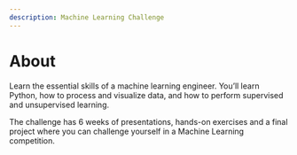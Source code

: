 ```yaml
---
description: Machine Learning Challenge
---
```


# About

Learn the essential skills of a machine learning engineer. You’ll learn Python, how to process and visualize data, and how to perform supervised and unsupervised learning.

The challenge has 6 weeks of presentations, hands-on exercises and a final project where you can challenge yourself in a Machine Learning competition.

